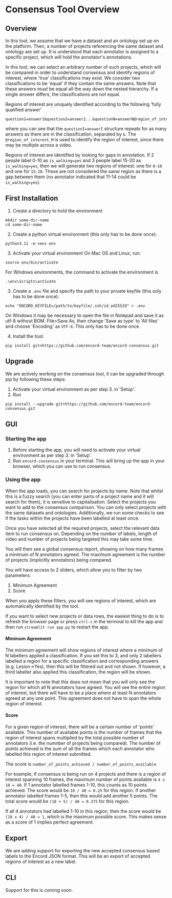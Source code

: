 # Consensus Tool Overview

## Overview
In this tool, we assume that we have a dataset and an ontology set up on the platform.
Then, a number of projects referencing the same dataset and ontology are set up.
It is understood that each annotator is assigned to a specific project, which will hold the annotator's annotations.

In this tool, we can select an arbitrary number of such projects, which will be compared in order to understand consensus and identify regions of interest, where 'true' classifications may exist.
We consider two classifications to be 'equal' if they contain the same answers.
Note that these answers must be equal all the way down the nested hierarchy.
If a single answer differs, the classifications are not equal.

Regions of interest are uniquely identified according to the following 'fully qualified answer'
```
question1=answer1&question2=answer2...&questionN=answerN@region_of_interest_M
```
where you can see that the `questionI=answerI` structure repeats for as many answers as there are in the classification, separated by `&`.
The `@region_of_interest_M` is used to identify the region of interest, since there may be multiple across a video.

Regions of interest are identified by looking for gaps in annotation.
If 2 people label 0-10 as `is_walking=yes` and 3 people label 15-20 as `is_walking=yes`, then we will generate two regions of interest:
one for `0-10` and one for `15-20`.
These are not considered the same region as there is a gap between them (no annotator indicated that 11-14 could be `is_walking=yes`).

## First Installation
1. Create a directory to hold the environment
```commandline
mkdir some-dir-name
cd some-dir-name
```
2. Create a python virtual environment (this only has to be done once):
```commandline
python3.11 -m venv env
```
3. Activate your virtual environment
On Mac OS and Linux, run:
```commandline
source env/bin/activate
```
For Windows environments, the command to activate the environment is
```commandline
.\env\Scripts\activate
```
3. Create a `.env`  file and specify the path to your private keyfile (this only has to be done once):
```commandline
echo "ENCORD_KEYFILE=/path/to/keyfile/.ssh/id_ed25519" > .env
```
On Windows it may be necessary to open the file in Notepad and save it as utf-8 without BOM.
File>Save As, then change 'Save as type' to 'All files' and choose 'Encoding' as `UTF-8`.
This only has to be done once.

4. Install the tool:
```commandline
pip install git+https://github.com/encord-team/encord-consensus.git
```

## Upgrade
We are actively working on the consensus tool, it can be upgraded through pip by following these steps:
1. Activate your virtual environment as per step 3. in 'Setup'.
2. Run
```commandline
pip install --upgrade git+https://github.com/encord-team/encord-consensus.git
```

## GUI
### Starting the app
1. Before starting the app, you will need to activate your virtual environment as per step 3. in 'Setup'.
2. Run `encord-consensus` in your terminal.
This will bring up the app in your browser, which you can use to run consensus.

### Using the app
When the app loads, you can search for projects by name.
Note that whilst this is a fuzzy search (you can enter parts of a project name and it will search for them), it is sensitive to capitalisation.
Select the projects you want to add to the consensus comparison.
You can only select projects with the same datasets and ontologies.
Additionally, we run some checks to see if the tasks within the projects have been labelled at least once.

Once you have selected all the required projects, select the relevant data item to run consensus on.
Depending on the number of labels, length of video and number of projects being targeted this may take some time.

You will then see a global consensus report, showing on how many frames a minimum of N annotators agreed.
The maximum agreement is the number of projects (implicitly annotators) being compared.

You will have access to 2 sliders, which allow you to filter by two parameters:
1. Minimum Agreement
2. Score

When you apply these filters, you will see regions of interest, which are automatically identified by the tool.

If you want to select new projects or data rows, the easiest thing to do is to refresh the browser page or press `ctrl-c` in the terminal to kill the app and then run `streamlit run app.py` to restart the app.

#### Minimum Agreement
The minimum agreement will show regions of interest where a minimum of N labellers applied a classification.
If you set this to 3, and only 2 labellers labelled a region for a specific classification and corresponding answers (e.g. Lesion->Yes), then this will be filtered out and not shown.
If however, a third labeller also applied this classification, the region will be shown.

It is important to note that this does not mean that you will only see the region for which all N annotators have agreed.
You will see the entire region of interest, but there will have to be a place where at least N annotators agreed at any one point.
This agreement does not have to span the whole region of interest.

#### Score
For a given region of interest, there will be a certain number of 'points' available.
This number of available points is the number of frames that the region of interest spans multiplied by the total possible number of annotators (i.e. the numnber of projects being compared).
The number of points achieved is the sum of all the frames which each annotator who labelled this region of interest submitted.

The score is `number_of_points_achieved / number_of_points_available`

For example, if consensus is being run on 4 projects and there is a region of interest spanning 10 frames, the maximum number of points available is `4 x 10 = 40`.
If 1 annotator labelled frames 1-10, this counts as 10 points achieved. The score would be `10 / 40 = 0.25` for this region.
If another annotator labelled frames 1-5, then this would add another 5 points. The total score would be `(10 + 5) / 40 = 0.375` for this region.

If all 4 annotators had labelled 1-10 in this region, then the score would be `(10 x 4) / 40 = 1`, which is the maximum possible score.
This makes sense as a score of 1 implies perfect agreement.

## Export
We are adding support for exporting the new accepted consensus based labels to the Encord JSON format.
This will be an export of accepted regions of interest as a new label.

## CLI
Support for this is coming soon.
